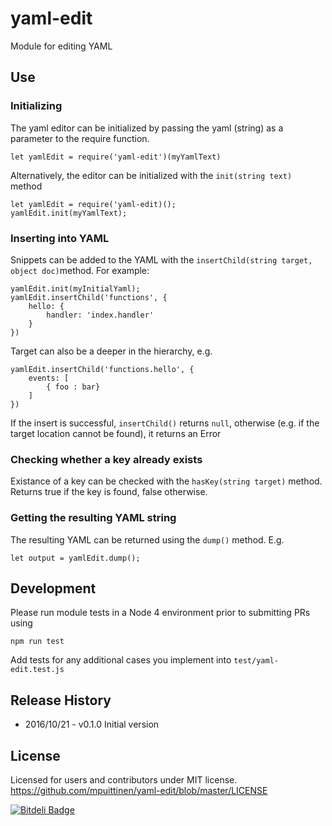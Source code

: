 # yaml-edit
Module for editing YAML

## Use 

### Initializing 

The yaml editor can be initialized by passing the yaml (string) as a parameter to the require function.

    let yamlEdit = require('yaml-edit')(myYamlText)

Alternatively, the editor can be initialized with the `init(string text)` method

    let yamlEdit = require('yaml-edit)();
    yamlEdit.init(myYamlText);

### Inserting into YAML 
    
Snippets can be added to the YAML with the `insertChild(string target, object doc)`method. For example:

    yamlEdit.init(myInitialYaml);
    yamlEdit.insertChild('functions', {
        hello: {
            handler: 'index.handler'
        }        
    })

Target can also be a deeper in the hierarchy, e.g.

    yamlEdit.insertChild('functions.hello', {
        events: [
            { foo : bar}
        ]
    })

If the insert is successful, `insertChild()` returns `null`, otherwise (e.g. if the target location cannot be found), 
it returns an Error

### Checking whether a key already exists

Existance of a key can be checked with the `hasKey(string target)` method. Returns true if the key is found, false otherwise.

### Getting the resulting YAML string

The resulting YAML can be returned using the `dump()` method. E.g.

    let output = yamlEdit.dump();
    
## Development

Please run module tests in a Node 4 environment prior to submitting PRs using 

    npm run test

Add tests for any additional cases you implement into `test/yaml-edit.test.js`

## Release History

* 2016/10/21 - v0.1.0 Initial version

## License

Licensed for users and contributors under MIT license.
https://github.com/mpuittinen/yaml-edit/blob/master/LICENSE


[![Bitdeli Badge](https://d2weczhvl823v0.cloudfront.net/SC5/lambda-wrapper/trend.png)](https://bitdeli.com/free "Bitdeli Badge")
